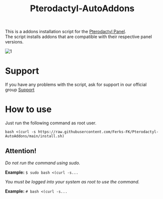 <h1 align="center"> 
    Pterodactyl-AutoAddons
</h1>
</br>

This is a addons installation script for the [Pterodactyl Panel](https://github.com/pterodactyl/panel).<br>
The script installs addons that are compatible with their respective panel versions.

![1](https://user-images.githubusercontent.com/69549678/146646240-50e9c0cb-8d48-4f86-8f0d-e72ba013d560.PNG)






# Support

If you have any problems with the script, ask for support in our official group [Support](https://discord.gg/buDBbSGJmQ)

# How to use
Just run the following command as root user.

```
bash <(curl -s https://raw.githubusercontent.com/Ferks-FK/Pterodactyl-AutoAddons/main/install.sh)
```
## Attention!
*Do not run the command using sudo.*

**Example:** ```$ sudo bash <(curl -s...```

*You must be logged into your system as root to use the command.*

**Example:** ```# bash <(curl -s...```
